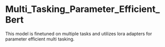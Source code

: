 # Multi_Tasking_Parameter_Efficient_Bert
This model is finetuned on multiple tasks and utilizes lora adapters for parameter efficient multi tasking. 

